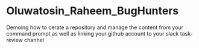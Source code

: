 # Oluwatosin_Raheem_BugHunters
Demoing how to cerate a repository and manage the content from your command prompt as well as linking your github account  to your slack task-review channel
